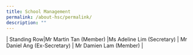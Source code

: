 ```yaml
---
title: School Management
permalink: /about-hsc/permalink/
description: ""
---
```






| Standing Row|Mr Martin Tan (Member) |Ms Adeline Lim (Secretary) | Mr Daniel Ang (Ex-Secretary)
| Mr Damien Lam (Member) |


